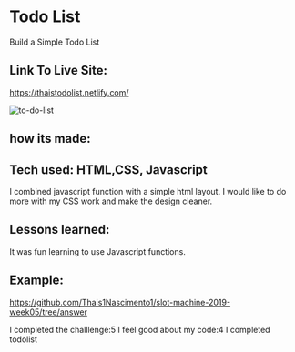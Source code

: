 #  Todo List

 Build a Simple Todo List

## Link To Live Site:

https://thaistodolist.netlify.com/

![to-do-list](todolist.png)

## how its made:

## Tech used: HTML,CSS, Javascript

I combined javascript function with a simple html layout. I would like to do more with my CSS work and make the design cleaner.

## Lessons learned:
It was fun learning to use Javascript functions.

## Example:
https://github.com/Thais1Nascimento1/slot-machine-2019-week05/tree/answer



I completed the challlenge:5
I feel good about my code:4
I completed todolist

